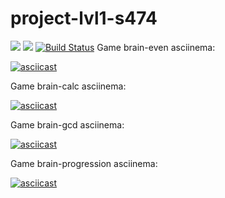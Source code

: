 # project-lvl1-s474
<a href="https://codeclimate.com/github/serikoff/project-lvl1-s474/maintainability"><img src="https://api.codeclimate.com/v1/badges/0844630e37ddc03449e7/maintainability" /></a>
<a href="https://codeclimate.com/github/serikoff/project-lvl1-s474/test_coverage"><img src="https://api.codeclimate.com/v1/badges/0844630e37ddc03449e7/test_coverage" /></a>
[![Build Status](https://travis-ci.org/serikoff/project-lvl1-s474.svg?branch=master)](https://travis-ci.org/serikoff/project-lvl1-s474)
Game brain-even asciinema:

[![asciicast](https://asciinema.org/a/dcsMZKr2ZKJckcXfmJTr46zEm.png)](https://asciinema.org/a/dcsMZKr2ZKJckcXfmJTr46zEm)

Game brain-calc asciinema:

[![asciicast](https://asciinema.org/a/3C2WorwGw1x7F689VAs21H7m4.png)](https://asciinema.org/a/3C2WorwGw1x7F689VAs21H7m4)

Game brain-gcd asciinema:

[![asciicast](https://asciinema.org/a/PtB8F591jY0uJPo60HyflQctw.png)](https://asciinema.org/a/PtB8F591jY0uJPo60HyflQctw)

Game brain-progression asciinema:

[![asciicast](https://asciinema.org/a/deZybaUoa1zVzWRYnbsb6lsKe.png)](https://asciinema.org/a/deZybaUoa1zVzWRYnbsb6lsKe)
